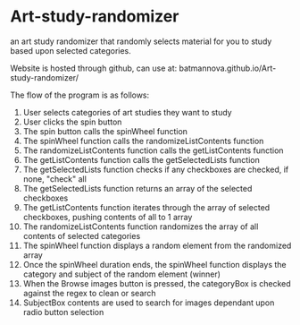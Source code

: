 # Art-study-randomizer
an art study randomizer that randomly selects material for you to study based upon selected categories.

Website is hosted through github, can use at: batmannova.github.io/Art-study-randomizer/

The flow of the program is as follows:
1. User selects categories of art studies they want to study
2. User clicks the spin button
3. The spin button calls the spinWheel function
4. The spinWheel function calls the randomizeListContents function
5. The randomizeListContents function calls the getListContents function
6. The getListContents function calls the getSelectedLists function
7. The getSelectedLists function checks if any checkboxes are checked, if none, "check" all
8. The getSelectedLists function returns an array of the selected checkboxes
9. The getListContents function iterates through the array of selected checkboxes, pushing contents of all to 1 array
10. The randomizeListContents function randomizes the array of all contents of selected categories
11. The spinWheel function displays a random element from the randomized array
12. Once the spinWheel duration ends, the spinWheel function displays the category and subject of the random element (winner)
13. When the Browse images button is pressed, the categoryBox is checked against the regex to clean or search
14. SubjectBox contents are used to search for images dependant upon radio button selection